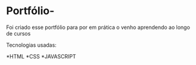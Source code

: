 # Portfólio-

Foi criado esse portfólio para por em prática o venho aprendendo ao longo de cursos

Tecnologias usadas:

*HTML
*CSS
*JAVASCRIPT
 
